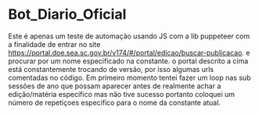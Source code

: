 # Bot_Diario_Oficial
Este é apenas um teste  de automação usando JS com a lib puppeteer com a finalidade de entrar no site https://portal.doe.sea.sc.gov.br/v174/#/portal/edicao/buscar-publicacao. e procurar por um nome especificado na constante.
o portal descrito a cima está constantemente trocando de versão, por isso algumas urls comentadas no código.
Em primeiro momento tentei fazer um loop nas sub sessões de ano que possam aparecer antes de realmente achar a edição/matéria específico mas não tive sucesso portanto coloquei um número de repetiçoes especifico para o nome da constante atual.

